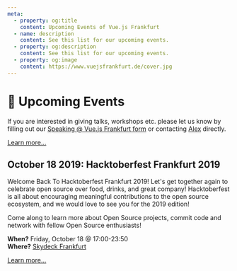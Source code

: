 ```yaml
---
meta:
  - property: og:title
    content: Upcoming Events of Vue.js Frankfurt
  - name: description
    content: See this list for our upcoming events.
  - property: og:description
    content: See this list for our upcoming events.
  - property: og:image
    content: https://www.vuejsfrankfurt.de/cover.jpg
---
```


# :dancer: Upcoming Events

If you are interested in giving talks, workshops etc. please let us know by filling out our [Speaking @ Vue.js Frankfurt form](./speaking.md) or contacting [Alex](../about/team.md) directly.

[Learn more...](https://www.meetup.com/de-DE/vuejsfrankfurt/events/262091384/)

## October 18 2019: Hacktoberfest Frankfurt 2019

Welcome Back To Hacktoberfest Frankfurt 2019!
Let's get together again to celebrate open source over food, drinks, and great company! Hacktoberfest is all about encouraging meaningful contributions to the open source ecosystem, and we would love to see you for the 2019 edition!

Come along to learn more about Open Source projects, commit code and network with fellow Open Source enthusiasts!

**When?** Friday, October 18 @ 17:00-23:50</br>
**Where?** [Skydeck Frankfurt](./locations.html#skydeck-frankfurt)

[Learn more...](https://www.eventbrite.com/e/hacktoberfest-frankfurt-2019-tickets-71269742719)

<!--
(currently no talk or workshop scheduled)
-->
